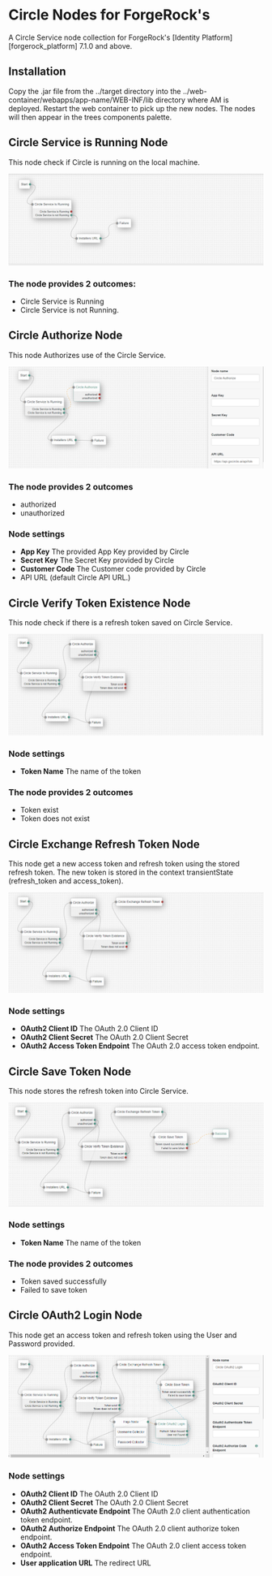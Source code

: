 <!--
 *
 * Copyright 2021 Circle.
-->
# Circle Nodes for ForgeRock's

A Circle Service node collection for ForgeRock's [Identity Platform][forgerock_platform] 7.1.0 and above.  

## Installation

Copy the .jar file from the ../target directory into the ../web-container/webapps/app-name/WEB-INF/lib directory where AM is deployed.  Restart the web container to pick up the new nodes.  The nodes will then appear in the trees components palette.

        
## Circle Service is Running Node
This node check if Circle is running on the local machine.

![ScreenShot](./circleisrunning.png)


### The node provides 2 outcomes:
- Circle Service is Running 
- Circle Service is not Running.


## Circle Authorize Node
This node Authorizes use of the Circle Service.

![ScreenShot](./circleauthorize.png)


### The node provides 2 outcomes
- authorized   
- unauthorized


### Node settings
- **App Key** The provided App Key provided by Circle
- **Secret Key** The Secret Key provided by Circle
- **Customer Code** The Customer code provided by Circle
- API URL (default Circle API URL.)


<h2>
 
## Circle Verify Token Existence Node
This node check if there is a refresh token saved on Circle Service.

![ScreenShot](./circleverifytokenexistence.png)



### Node settings
- **Token Name** The name of the token 
### The node provides 2 outcomes
- Token exist
- Token does not exist

 
## Circle Exchange Refresh Token Node
This node get a new access token and refresh token using the stored refresh token.
The new token is stored in the context transientState (refresh_token and access_token).

![ScreenShot](./circleexchangetoken.png)


### Node settings
- **OAuth2 Client ID** The OAuth 2.0 Client ID
- **OAuth2 Client Secret** The OAuth 2.0 Client Secret
- **OAuth2 Access Token Endpoint** The OAuth 2.0 access token endpoint.

 
 
## Circle Save Token Node
This node stores the refresh token into Circle Service.

![ScreenShot](./circlesavetoken.png)


### Node settings
- **Token Name** The name of the token 
### The node provides 2 outcomes
- Token saved successfully 
- Failed to save token


## Circle OAuth2 Login Node
This node get an access token and refresh token using the User and Password provided.

![ScreenShot](./circleoauth2login.png)

### Node settings
- **OAuth2 Client ID** The OAuth 2.0 Client ID
- **OAuth2 Client Secret** The OAuth 2.0 Client Secret
- **OAuth2 Authenticvate Endpoint** The OAuth 2.0 client authentication token endpoint.
- **OAuth2 Authorize Endpoint** The OAuth 2.0 client authorize token endpoint.
- **OAuth2 Access Token Endpoint** The OAuth 2.0 client access token endpoint.
- **User application URL** The redirect URL
 
